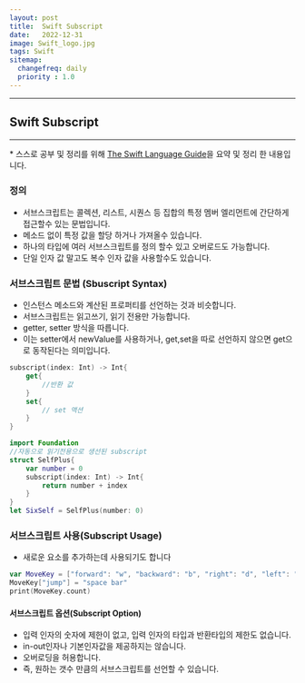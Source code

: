 ```yaml
---
layout: post
title:  Swift Subscript
date:   2022-12-31
image: Swift_logo.jpg
tags: Swift
sitemap:
  changefreq: daily
  priority : 1.0
---
```


---
## Swift Subscript
---
\* 스스로 공부 및 정리를 위해 [The Swift Language Guide](https://jusung.gitbook.io/the-swift-language-guide/)을 요약 및 정리 한 내용입니다. 

### 정의
   - 서브스크립트는 콜렉션, 리스트, 시퀀스 등 집합의 특정 멤버 엘리먼트에 간단하게 접근할수 있는 문법입니다.
   - 메소드 없이 특정 값을 할당 하거나 가져올수 있습니다.
   - 하나의 타입에 여러 서브스크립트를 정의 할수 있고 오버로드도 가능합니다.
   - 단일 인자 값 말고도 복수 인자 값을 사용할수도 있습니다.

### 서브스크립트 문법 (Sbuscript Syntax)
   - 인스턴스 메소드와 계산된 프로퍼티를 선언하는 것과 비슷합니다.
   - 서브스크립트는 읽고쓰기, 읽기 전용만 가능합니다.
   - getter, setter 방식을 따릅니다.
   - 이는 setter에서 newValue를 사용하거나, get,set을 따로 선언하지 않으면 get으로 동작된다는 의미입니다.

```swift
subscript(index: Int) -> Int{
    get{
        //반환 값
    }
    set{
        // set 액션
    }
}

import Foundation
//자동으로 읽기전용으로 생선된 subscript
struct SelfPlus{
    var number = 0
    subscript(index: Int) -> Int{
        return number + index
    }
}
let SixSelf = SelfPlus(number: 0)
```

### 서브스크립트 사용(Subscript Usage)
   - 새로운 요소를 추가하는데 사용되기도 합니다

```swift
var MoveKey = ["forward": "w", "backward": "b", "right": "d", "left": "a" ]
MoveKey["jump"] = "space bar"
print(MoveKey.count)
```

#### 서브스크립트 옵션(Subscript Option)
   - 입력 인자의 숫자에 제한이 없고, 입력 인자의 타입과 반환타입의 제한도 없습니다.
   - in-out인자나 기본인자값을 제공하지는 않습니다.
   - 오버로딩을 허용합니다.
   - 즉, 원하는 갯수 만큼의 서브스크립트를 선언할 수 있습니다.